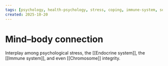 ```yaml
---
tags: [psychology, health-psychology, stress, coping, immune-system, social-support, personality]
created: 2025-10-20
---
```

# Mind–body connection

Interplay among psychological stress, the [[Endocrine system]], the [[Immune system]], and even [[Chromosome]] integrity.
